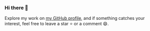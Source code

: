 ### Hi there 👋

Explore my work on [my GitHub profile](https://github.com/maurobonfietti?tab=repositories&q=&type=&language=&sort=stargazers), and if something catches your interest, feel free to leave a star ⭐️ or a comment 😄.

<!--
**maurobonfietti/maurobonfietti** is a ✨ _special_ ✨ repository because its `README.md` (this file) appears on your GitHub profile.

Here are some ideas to get you started:

- 🔭 I’m currently working on ...
- 🌱 I’m currently learning ...
- 👯 I’m looking to collaborate on ...
- 🤔 I’m looking for help with ...
- 💬 Ask me about ...
- 📫 How to reach me: ...
- 😄 Pronouns: ...
- ⚡ Fun fact: ...
-->
